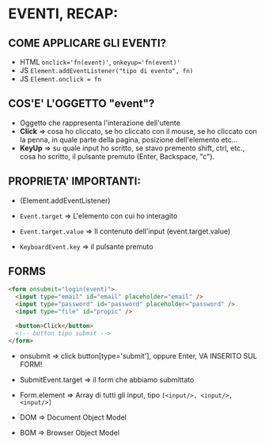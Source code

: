 # EVENTI, RECAP:

## COME APPLICARE GLI EVENTI?

- HTML `onclick='fn(event)'`, `onkeyup='fn(event)'`
- JS `Element.addEventListener("tipo di evento", fn)`
- JS `Element.onclick = fn`

## COS'E' L'OGGETTO "event"?

- Oggetto che rappresenta l'interazione dell'utente
- **Click** => cosa ho cliccato, se ho cliccato con il mouse, se ho cliccato con la penna, in quale parte della pagina, posizione dell'elemento etc...
- **KeyUp** => su quale input ho scritto, se stavo premento shift, ctrl, etc., cosa ho scritto, il pulsante premuto (Enter, Backspace, "c").

## PROPRIETA' IMPORTANTI:

- (Element.addEventListener)

- `Event.target` => L'elemento con cui ho interagito
- `Event.target.value` => Il contenuto dell'input (event.target.value)
- `KeyboardEvent.key` => il pulsante premuto

## FORMS

```html
<form onsubmit="login(event)">
  <input type="email" id="email" placeholder="email" />
  <input type="password" id="password" placeholder="password" />
  <input type="file" id="propic" />

  <button>Click</button>
  <!-- button tipo submit -->
</form>
```

- onsubmit => click button[type='submit'], oppure Enter, VA INSERITO SUL FORM!

- SubmitEvent.target => il form che abbiamo submittato
- Form.element => Array di tutti gli input, tipo `[<input/>, <input/>, <input/>]`

- DOM => Document Object Model
- BOM => Browser Object Model